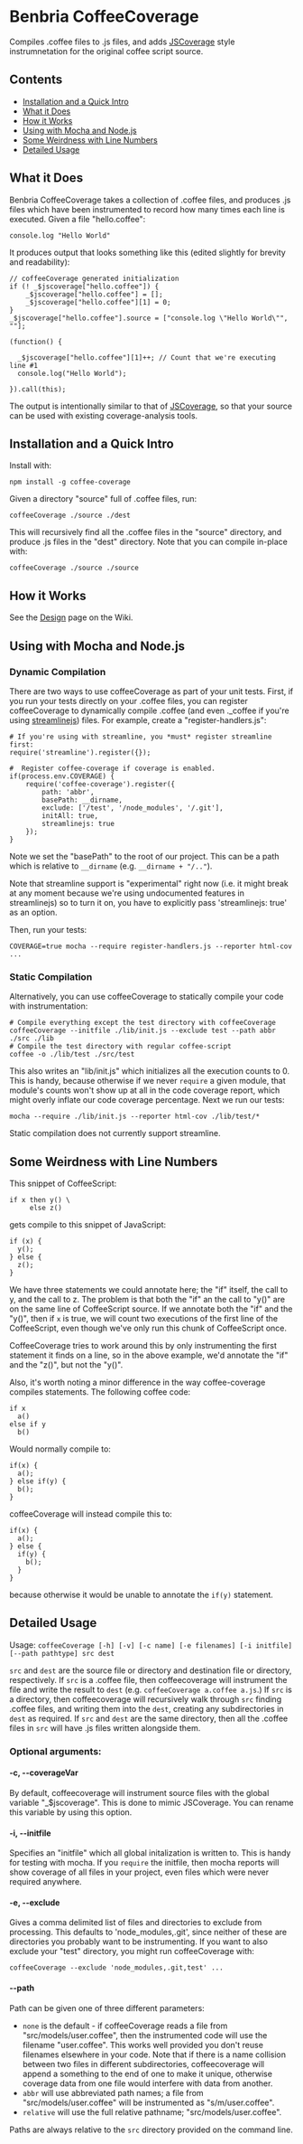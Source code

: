 Benbria CoffeeCoverage
======================

Compiles .coffee files to .js files, and adds [JSCoverage](http://siliconforks.com/jscoverage/)
style instrumnetation for the original coffee script source.

Contents
--------

*   [Installation and a Quick Intro](#installation-and-a-quick-intro)
*   [What it Does](#what-it-does)
*   [How it Works](#how-it-works)
*   [Using with Mocha and Node.js](#using-with-mocha-and-nodejs)
*   [Some Weirdness with Line Numbers](#some-weirdness-with-line-numbers)
*   [Detailed Usage](#detailed-usage)


What it Does
------------

Benbria CoffeeCoverage takes a collection of .coffee files, and produces .js files which have been
instrumented to record how many times each line is executed.  Given a file "hello.coffee":

    console.log "Hello World"

It produces output that looks something like this (edited slightly for brevity and readability):

    // coffeeCoverage generated initialization
    if (! _$jscoverage["hello.coffee"]) {
        _$jscoverage["hello.coffee"] = [];
        _$jscoverage["hello.coffee"][1] = 0;
    }
    _$jscoverage["hello.coffee"].source = ["console.log \"Hello World\"", ""];

    (function() {

      _$jscoverage["hello.coffee"][1]++; // Count that we're executing line #1
      console.log("Hello World");

    }).call(this);

The output is intentionally similar to that of [JSCoverage](http://siliconforks.com/jscoverage/),
so that your source can be used with existing coverage-analysis tools.


Installation and a Quick Intro
------------------------------

Install with:

    npm install -g coffee-coverage

Given a directory "source" full of .coffee files, run:

    coffeeCoverage ./source ./dest

This will recursively find all the .coffee files in the "source" directory, and produce .js files
in the "dest" directory.  Note that you can compile in-place with:

    coffeeCoverage ./source ./source


How it Works
------------
See the [Design](https://github.com/benbria/coffee-coverage/wiki/Design) page on the Wiki.


Using with Mocha and Node.js
----------------------------

### Dynamic Compilation

There are two ways to use coffeeCoverage as part of your unit tests.  First, if you run your
tests directly on your .coffee files, you can register coffeeCoverage to dynamically compile
.coffee (and even ._coffee if you're using [streamlinejs](https://github.com/Sage/streamlinejs))
files.  For example, create a "register-handlers.js":

    # If you're using with streamline, you *must* register streamline first:
    require('streamline').register({});

    #  Register coffee-coverage if coverage is enabled.
    if(process.env.COVERAGE) {
        require('coffee-coverage').register({
            path: 'abbr',
            basePath: __dirname,
            exclude: ['/test', '/node_modules', '/.git'],
            initAll: true,
            streamlinejs: true
        });
    }

Note we set the "basePath" to the root of our project.  This can be a path which is relative to
`__dirname` (e.g. `__dirname + "/.."`).

Note that streamline support is "experimental" right now (i.e. it might break at any moment
because we're using undocumented features in streamlinejs) so to turn it on, you have to
explicitly pass 'streamlinejs: true' as an option.

Then, run your tests:

    COVERAGE=true mocha --require register-handlers.js --reporter html-cov ...

### Static Compilation

Alternatively, you can use coffeeCoverage to statically compile your code with instrumentation:

    # Compile everything except the test directory with coffeeCoverage
    coffeeCoverage --initfile ./lib/init.js --exclude test --path abbr ./src ./lib
    # Compile the test directory with regular coffee-script
    coffee -o ./lib/test ./src/test

This also writes an "lib/init.js" which initializes all the execution counts to 0.  This is handy,
because otherwise if we never `require` a given module, that module's counts won't show up at all
in the code coverage report, which might overly inflate our code coverage percentage.  Next we run
our tests:

    mocha --require ./lib/init.js --reporter html-cov ./lib/test/*

Static compilation does not currently support streamline.

Some Weirdness with Line Numbers
--------------------------------

This snippet of CoffeeScript:

    if x then y() \
         else z()

gets compile to this snippet of JavaScript:

    if (x) {
      y();
    } else {
      z();
    }

We have three statements we could annotate here; the "if" itself, the call to y, and the call to z.
The problem is that both the "if" an the call to "y()" are on the same line of CoffeeScript source.
If we annotate both the "if" and the "y()", then if `x` is true, we will count two executions of the
first line of the CoffeeScript, even though we've only run this chunk of CoffeeScript once.

CoffeeCoverage tries to work around this by only instrumenting the first statement it finds on a
line, so in the above example, we'd annotate the "if" and the "z()", but not the "y()".

Also, it's worth noting a minor difference in the way coffee-coverage compiles statements.  The
following coffee code:

    if x
      a()
    else if y
      b()

Would normally compile to:

    if(x) {
      a();
    } else if(y) {
      b();
    }

coffeeCoverage will instead compile this to:

    if(x) {
      a();
    } else {
      if(y) {
        b();
      }
    }

because otherwise it would be unable to annotate the `if(y)` statement.

Detailed Usage
--------------

Usage: `coffeeCoverage [-h] [-v] [-c name] [-e filenames] [-i initfile] [--path pathtype] src dest`

`src` and `dest` are the source file or directory and destination file or directory, respectively.
If `src` is a .coffee file, then coffeecoverage will instrument the file and write the result to
`dest` (e.g. `coffeeCoverage a.coffee a.js`.)  If `src` is a directory, then coffeecoverage will
recursively walk through `src` finding .coffee files, and writing them into the `dest`, creating
any subdirectories in `dest` as required.  If `src` and `dest` are the same directory, then all the
.coffee files in `src` will have .js files written alongside them.

### Optional arguments:

#### -c, --coverageVar

By default, coffeecoverage will instrument source files with the global variable "_$jscoverage".
This is done to mimic JSCoverage.  You can rename this variable by using this option.

#### -i, --initfile

Specifies an "initfile" which all global initalization is written to.  This is handy for testing
with mocha.  If you `require` the initfile, then mocha reports will show coverage of all files in
your project, even files which were never required anywhere.

#### -e, --exclude

Gives a comma delimited list of files and directories to exclude from processing.  This defaults
to 'node_modules,.git', since neither of these are directories you probably want to be
instrumenting.  If you want to also exclude your "test" directory, you might run coffeeCoverage
with:

    coffeeCoverage --exclude 'node_modules,.git,test' ...

#### --path

Path can be given one of three different parameters:

 - `none` is the default - if coffeeCoverage reads a file from "src/models/user.coffee", then
   the instrumented code will use the filename "user.coffee".  This works well provided you
   don't reuse filenames elsewhere in your code.  Note that if there is a name collision between
   two files in different subdirectories, coffeecoverage will append a something to the
   end of one to make it unique, otherwise coverage data from one file would interfere with data
   from another.
 - `abbr` will use abbreviated path names; a file from "src/models/user.coffee" will be
   instrumented as "s/m/user.coffee".
 - `relative` will use the full relative pathname; "src/models/user.coffee".

Paths are always relative to the `src` directory provided on the command line.
